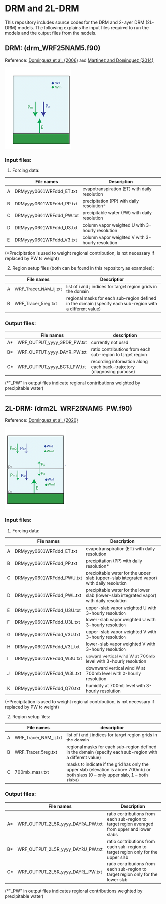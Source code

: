# DRM and 2L-DRM 
This repository includes source codes for the DRM and 2-layer DRM (2L-DRM) models. The following explains the input files required to run the models and the output files from the models.

## DRM: (drm_WRF25NAM5.f90)
Reference: [Dominguez et al. (2006)](https://journals.ametsoc.org/doi/10.1175/JCLI3691.1) and [Martinez and Dominguez (2014)](https://journals.ametsoc.org/doi/10.1175/JCLI-D-14-00022.1)

![N|Solid](https://github.com/huancui/DRM_2LDRM/blob/master/Picture1.png)

### Input files:
1.	Forcing data: 

|  | File names | Description |
| ------ | ------ | ------ |
| A	| DRMyyyy0601WRFddd_ET.txt | evapotranspiration (ET) with daily resolution |
| B | DRMyyyy0601WRFddd_PP.txt | precipitation (PP) with daily resolution* |
| C | DRMyyyy0601WRFddd_PW.txt | precipitable water (PW) with daily resolution |
| D | DRMyyyy0601WRFddd_U3.txt | column vapor weighted U with 3-hourly resolution |
| E | DRMyyyy0601WRFddd_V3.txt | column vapor weighted V with 3-hourly resolution |

(*Precipitation is used to weight regional contribution, is not necessary if replaced by PW to weight)

2.	Region setup files (both can be found in this repository as examples):


|  | File names | Description |
| ------ | ------ | ------ |
| A | WRF_Tracer_NAM_ij.txt | list of i and j indices for target region grids in the domain |
| B | WRF_Tracer_5reg.txt | regional masks for each sub-region defined in the domain (specify each sub-region with a different value) | 


### Output files:

|  | File names | description |
| ------ | ------| ------ |
| A* | WRF_OUTPUT_yyyy_GRDR_PW.txt | currently not used |
| B* | WRF_OUPTUT_yyyy_DAYR_PW.txt | ratio contributions from each sub-region to target region |
| C* | WRF_OUTPUT_yyyy_BCTJ_PW.txt | recording information along each back-trajectory (diagnosing purpose) |

(*"_PW" in output files indicate regional contributions weighted by precipitable water)

---

## 2L-DRM: (drm2L_WRF25NAM5_PW.f90)
Reference: [Dominguez et al. (2020)](https://journals.ametsoc.org/view/journals/hydr/21/1/jhm-d-19-0101.1.xml)

![N|Solid](https://github.com/huancui/DRM_2LDRM/blob/master/Picture2.png)

### Input files:
1.	Forcing data:

|  | File names | Description |
| ------ | ------ | ------ |
| A | DRMyyyy0601WRFddd_ET.txt | evapotranspiration (ET) with daily resolution |
| B | DRMyyyy0601WRFddd_PP.txt | precipitation (PP) with daily resolution* |
| C | DRMyyyy0601WRFddd_PWU.txt | precipitable water for the upper slab (upper-slab integrated vapor) with daily resolution | 
| D | DRMyyyy0601WRFddd_PWL.txt | precipitable water for the lower slab (lower-slab integrated vapor) with daily resolution | 
| E | DRMyyyy0601WRFddd_U3U.txt | upper-slab vapor weighted U with 3-hourly resolution |
| F | DRMyyyy0601WRFddd_U3L.txt | lower-slab vapor weighted U with 3-hourly resolution |
| G | DRMyyyy0601WRFddd_V3U.txt | upper-slab vapor weighted V with 3-hourly resolution |
| H | DRMyyyy0601WRFddd_V3L.txt | lower-slab vapor weighted V with 3-hourly resolution |
| I | DRMyyyy0601WRFddd_W3U.txt | upward vertical wind W at 700mb level with 3-hourly resolution |
| J | DRMyyyy0601WRFddd_W3L.txt | downward vertical wind W at 700mb level with 3-hourly resolution |
| K | DRMyyyy0601WRFddd_Q70.txt | humidity at 700mb level with 3-hourly resolution |

(*Precipitation is used to weight regional contribution, is not necessary if replaced by PW to weight)

2.	Region setup files:

|  | File names | description |
| ------ | ------ | ------ |
| A | WRF_Tracer_NAM_ij.txt | list of i and j indices for target region grids in the domain |
| B | WRF_Tracer_5reg.txt | regional masks for each sub-region defined in the domain (specify each sub-region with a different value) |
| C | 700mb_mask.txt | masks to indicate if the grid has only the upper slab (elevation is above 700mb) or both slabs (0 – only upper slab, 1 – both slabs) | 


### Output files:

|  | File names | Description |
| ------ | ------ | ------ |
| A* | WRF_OUTPUT_2L5R_yyyy_DAYRA_PW.txt | ratio contributions from each sub-region to target region averaged from upper and lower slabs | 
| B* | WRF_OUTPUT_2L5R_yyyy_DAYRU_PW.txt | ratio contributions from each sub-region to target region only for the upper slab |
| C* | WRF_OUTPUT_2L5R_yyyy_DAYRL_PW.txt | ratio contributions from each sub-region to target region only for the lower slab |

(*"_PW" in output files indicates regional contributions weighted by precipitable water)

